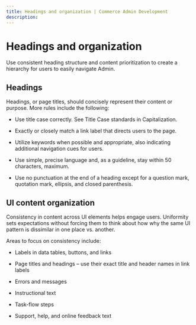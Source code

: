 ```yaml
---
title: Headings and organization | Commerce Admin Development
description:
---
```


# Headings and organization

Use consistent heading structure and content prioritization to create a hierarchy for users to easily navigate Admin.

## Headings

Headings, or page titles, should concisely represent their content or purpose. More rules include the following:

*  Use title case correctly. See Title Case standards in Capitalization.

*  Exactly or closely match a link label that directs users to the page.

*  Utilize keywords when possible and appropriate, also indicating additional navigation cues for users.

*  Use simple, precise language and, as a guideline, stay within 50 characters, maximum.

*  Use no punctuation at the end of a heading except for a question mark, quotation mark, ellipsis, and closed parenthesis.

## UI content organization

Consistency in content across UI elements helps engage users. Uniformity sets expectations without forcing them to think about how why the same UI pattern is dissimilar in one place vs. another.

Areas to focus on consistency include:

*  Labels in data tables, buttons, and links

*  Page titles and headings – use their exact title and header names in link labels

*  Errors and messages

*  Instructional text

*  Task-flow steps

*  Support, help, and online feedback text
